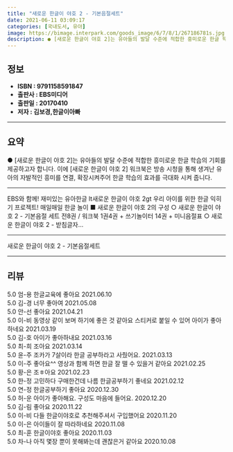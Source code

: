 ```yaml
---
title: "새로운 한글이 야호 2 - 기본음절세트"
date: 2021-06-11 03:09:17
categories: [국내도서, 유아]
image: https://bimage.interpark.com/goods_image/6/7/8/1/267186781s.jpg
description: ● [새로운 한글이 야호 2]는 유아들의 발달 수준에 적합한 흥미로운 한글 학습의 기회를 제공하고자 합니다. 이에 [새로운 한글이 야호 2] 워크북은 방송 시청을 통해 생겨난 유아의 자발적인 흥미를 연결, 확장시켜주어 한글 학습의 효과를 극대화 시켜 줍니다.
---
```


## **정보**

- **ISBN : 9791158591847**
- **출판사 : EBS미디어**
- **출판일 : 20170410**
- **저자 : 김보경,한글이아빠**

------



## **요약**

●  [새로운 한글이 야호 2]는 유아들의 발달 수준에 적합한 흥미로운 한글 학습의 기회를 제공하고자 합니다. 이에 [새로운 한글이 야호 2] 워크북은 방송 시청을 통해 생겨난 유아의 자발적인 흥미를 연결, 확장시켜주어 한글 학습의 효과를 극대화 시켜 줍니다.

------

EBS와 함께! 재미있는 유아한글 lt새로운 한글이 야호 2gt 우리 아이를 위한 한글 익히기 프로젝트! 매일매일 한글 놀이  ■ 새로운 한글이 야호 2의 구성 ○ 새로운 한글이 야호 2 - 기본음절 세트    전8권 / 워크북 1권4권 + 쓰기놀이터 14권 + 미니음절표 ○ 새로운 한글이 야호 2 - 받침글자... 

------


새로운 한글이 야호 2 - 기본음절세트 

------


## **리뷰** 

5.0 엄-용 한글교육에 좋아요 2021.06.10 <br/>5.0 김-경 너무 좋아여  2021.05.08 <br/>5.0 안-선 좋아요 2021.04.21 <br/>5.0 이-비 동영상 같이 보며 하기에 좋은 것 같아요
스티커로 붙일 수 있어 아이가 좋아하네요 2021.03.19 <br/>5.0 김-호 아이가 좋아하내요 2021.03.16 <br/>5.0 최-희 조아요 2021.03.14 <br/>5.0 윤-주 조카가 7살이라 한글 공부하라고 사줬어요.  2021.03.13 <br/>5.0 이-주 좋아요^^ 영상과 함께 하면 한글 잘 뗄 수 있을거 같아요 2021.02.25 <br/>5.0 황-은 조ㅎ아요 2021.02.23 <br/>5.0 한-정 고민하다 구매한건데 나름 한글공부하기 좋네요  2021.02.12 <br/>5.0 연-정 한글공부하기 좋아요 2020.12.30 <br/>5.0 허-운 아이가 좋아해요. 구성도 마음에 들어요. 2020.12.20 <br/>5.0 김-림 좋아요 2020.11.22 <br/>5.0 이-비 다들 한글이야호로 추천해주셔서 구입했어요 2020.11.20 <br/>5.0 이-은 아이들이 잘 따라하네요 2020.11.08 <br/>5.0 최-훈 한글이야호 좋아요 2020.11.03 <br/>5.0 차-나 아직 몇장 뿐이 못해봐는데 괜찮은거 같아요 2020.10.08 <br/>